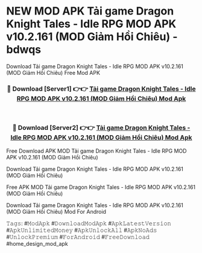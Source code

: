# NEW MOD APK Tải game Dragon Knight Tales - Idle RPG MOD APK v10.2.161 (MOD Giảm Hồi Chiêu) - bdwqs
Download Tải game Dragon Knight Tales - Idle RPG MOD APK v10.2.161 (MOD Giảm Hồi Chiêu) Free Mod APK

<div align="center">
<h3>🔴 Download [Server1] 👉👉 <a href="https://apk-comot.site?title=Tải_game_Dragon_Knight_Tales_-_Idle_RPG_MOD_APK_v10.2.161_(MOD_Giảm_Hồi_Chiêu)">Tải game Dragon Knight Tales - Idle RPG MOD APK v10.2.161 (MOD Giảm Hồi Chiêu) Mod Apk</a></h3><br>

<h3>🔴 Download [Server2] 👉👉 <a href="https://apk-comot.site?title=Tải_game_Dragon_Knight_Tales_-_Idle_RPG_MOD_APK_v10.2.161_(MOD_Giảm_Hồi_Chiêu)">Tải game Dragon Knight Tales - Idle RPG MOD APK v10.2.161 (MOD Giảm Hồi Chiêu) Mod Apk</a></h3>
</div>


Free Download APK MOD Tải game Dragon Knight Tales - Idle RPG MOD APK v10.2.161 (MOD Giảm Hồi Chiêu)

Download Tải game Dragon Knight Tales - Idle RPG MOD APK v10.2.161 (MOD Giảm Hồi Chiêu) 

Free APK MOD Tải game Dragon Knight Tales - Idle RPG MOD APK v10.2.161 (MOD Giảm Hồi Chiêu) 

Download Tải game Dragon Knight Tales - Idle RPG MOD APK v10.2.161 (MOD Giảm Hồi Chiêu) Mod For Android

𝚃𝚊𝚐𝚜: #𝙼𝚘𝚍𝙰𝚙𝚔 #𝙳𝚘𝚠𝚗𝚕𝚘𝚊𝚍𝙼𝚘𝚍𝙰𝚙𝚔 #𝙰𝚙𝚔𝙻𝚊𝚝𝚎𝚜𝚝𝚅𝚎𝚛𝚜𝚒𝚘𝚗 #𝙰𝚙𝚔𝚄𝚗𝚕𝚒𝚖𝚒𝚝𝚎𝚍𝙼𝚘𝚗𝚎𝚢 #𝙰𝚙𝚔𝚄𝚗𝚕𝚘𝚌𝚔𝙰𝚕𝚕 #𝙰𝚙𝚔𝙽𝚘𝙰𝚍𝚜 #𝚄𝚗𝚕𝚘𝚌𝚔𝙿𝚛𝚎𝚖𝚒𝚞𝚖 #𝙵𝚘𝚛𝙰𝚗𝚍𝚛𝚘𝚒𝚍 #𝙵𝚛𝚎𝚎𝙳𝚘𝚠𝚗𝚕𝚘𝚊𝚍 #home_design_mod_apk